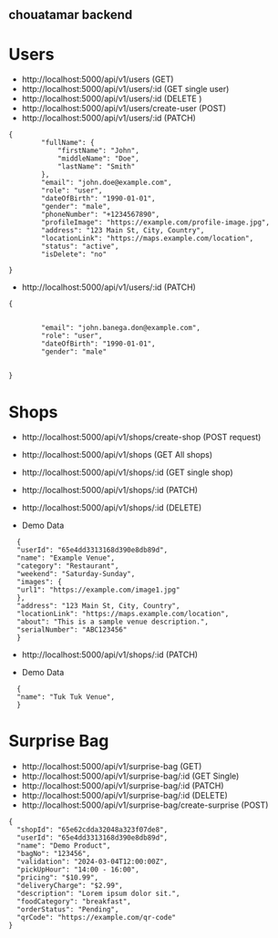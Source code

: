 ## chouatamar backend

# Users

- http://localhost:5000/api/v1/users (GET)
- http://localhost:5000/api/v1/users/:id (GET single user)
- http://localhost:5000/api/v1/users/:id (DELETE )
- http://localhost:5000/api/v1/users/create-user (POST)
- http://localhost:5000/api/v1/users/:id (PATCH)

```
{
        "fullName": {
            "firstName": "John",
            "middleName": "Doe",
            "lastName": "Smith"
        },
        "email": "john.doe@example.com",
        "role": "user",
        "dateOfBirth": "1990-01-01",
        "gender": "male",
        "phoneNumber": "+1234567890",
        "profileImage": "https://example.com/profile-image.jpg",
        "address": "123 Main St, City, Country",
        "locationLink": "https://maps.example.com/location",
        "status": "active",
        "isDelete": "no"

}
```

- http://localhost:5000/api/v1/users/:id (PATCH)

```
{


        "email": "john.banega.don@example.com",
        "role": "user",
        "dateOfBirth": "1990-01-01",
        "gender": "male"


}
```

# Shops

- http://localhost:5000/api/v1/shops/create-shop (POST request)
- http://localhost:5000/api/v1/shops (GET All shops)
- http://localhost:5000/api/v1/shops/:id (GET single shop)
- http://localhost:5000/api/v1/shops/:id (PATCH)
- http://localhost:5000/api/v1/shops/:id (DELETE)

- Demo Data

```
  {
  "userId": "65e4dd3313168d390e8db89d",
  "name": "Example Venue",
  "category": "Restaurant",
  "weekend": "Saturday-Sunday",
  "images": {
  "url1": "https://example.com/image1.jpg"
  },
  "address": "123 Main St, City, Country",
  "locationLink": "https://maps.example.com/location",
  "about": "This is a sample venue description.",
  "serialNumber": "ABC123456"
  }
```

- http://localhost:5000/api/v1/shops/:id (PATCH)

- Demo Data

```
  {
  "name": "Tuk Tuk Venue",
  }
```

# Surprise Bag

- http://localhost:5000/api/v1/surprise-bag (GET)
- http://localhost:5000/api/v1/surprise-bag/:id (GET Single)
- http://localhost:5000/api/v1/surprise-bag/:id (PATCH)
- http://localhost:5000/api/v1/surprise-bag/:id (DELETE)
- http://localhost:5000/api/v1/surprise-bag/create-surprise (POST)

```
{
  "shopId": "65e62cdda32048a323f07de8",
  "userId": "65e4dd3313168d390e8db89d",
  "name": "Demo Product",
  "bagNo": "123456",
  "validation": "2024-03-04T12:00:00Z",
  "pickUpHour": "14:00 - 16:00",
  "pricing": "$10.99",
  "deliveryCharge": "$2.99",
  "description": "Lorem ipsum dolor sit.",
  "foodCategory": "breakfast",
  "orderStatus": "Pending",
  "qrCode": "https://example.com/qr-code"
}

```

